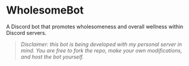 # WholesomeBot
A Discord bot that promotes wholesomeness and overall wellness within Discord servers.

> *Disclaimer: this bot is being developed with my personal server in mind. You are free to fork the repo, make your own modifications, and host the bot yourself.*
